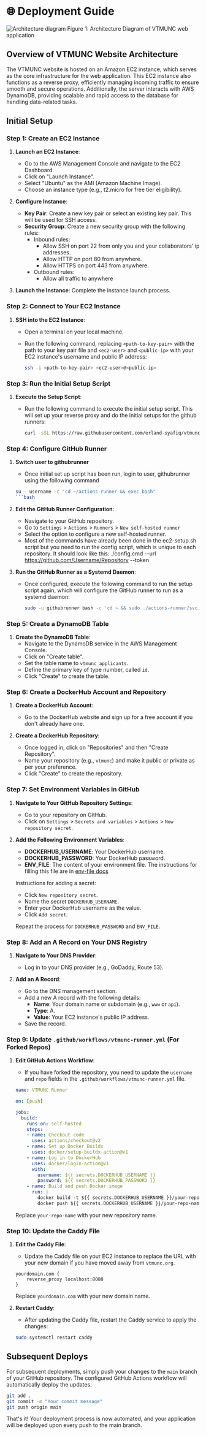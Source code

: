 # 🌐 Deployment Guide

![Architecture diagram](./assets/aws-architecture-diagram.png "Architecture Diagram" )
Figure 1: Architecture Diagram of VTMUNC web application

## Overview of VTMUNC Website Architecture
The VTMUNC website is hosted on an Amazon EC2 instance, which serves as the core infrastructure for the web application. This EC2 instance also functions as a reverse proxy, efficiently managing incoming traffic to ensure smooth and secure operations. Additionally, the server interacts with AWS DynamoDB, providing scalable and rapid access to the database for handling data-related tasks.

## Initial Setup

### Step 1: Create an EC2 Instance

1. **Launch an EC2 Instance**:
    - Go to the AWS Management Console and navigate to the EC2 Dashboard.
    - Click on "Launch Instance".
    - Select "Ubuntu" as the AMI (Amazon Machine Image).
    - Choose an instance type (e.g., t2.micro for free tier eligibility).

2. **Configure Instance**:
    - **Key Pair**: Create a new key pair or select an existing key pair. This will be used for SSH access.
    - **Security Group**: Create a new security group with the following rules:
        * Inbound rules: 
            - Allow SSH on port 22 from only you and your collaborators' ip addresses. 
            - Allow HTTP on port 80 from anywhere. 
            - Allow HTTPS on port 443 from anywhere.
        * Outbound rules: 
            - Allow all traffic to anywhere

3. **Launch the Instance**: Complete the instance launch process.

### Step 2: Connect to Your EC2 Instance

1. **SSH into the EC2 Instance**:
    - Open a terminal on your local machine.
    - Run the following command, replacing `<path-to-key-pair>` with the path to your key pair file and `<ec2-user>` and `<public-ip>` with your EC2 instance's username and public IP address:

      ```bash
      ssh -i <path-to-key-pair> <ec2-user>@<public-ip>
      ```

### Step 3: Run the Initial Setup Script

1. **Execute the Setup Script**:
    - Run the following command to execute the initial setup script. This will set up your reverse proxy and do the initial setups for the github runners:

      ```bash
      curl -sSL https://raw.githubusercontent.com/erland-syafiq/vtmunc/main/aws/ec2-setup.sh | bash
      ```

### Step 4: Configure GitHub Runner

1. **Switch user to githubrunner**
    - Once initial set up script has been run, login to user, githubrunner using the following command
    ```bash
    su - username -c "cd ~/actions-runner && exec bash"
    ```bash

2. **Edit the GitHub Runner Configuration**:
    - Navigate to your GitHub repository.
    - Go to `Settings` > `Actions` > `Runners` > `New self-hosted runner`
    - Select the option to configure a new self-hosted runner.
    - Most of the commands have already been done in the ec2-setup.sh script but you need to run the config script, which is unique to each repository. It should look like this: ./config.cmd --url https://github.com/Username/Repository --token <Token>

3. **Run the GitHub Runner as a Systemd Daemon**:
    - Once configured, execute the following command to run the setup script again, which will configure the GitHub runner to run as a systemd daemon:

      ```bash
      sudo -u githubrunner bash -c 'cd ~ && sudo ./actions-runner/svc.sh install && sudo ./actions-runner/svc.sh start && sudo ./actions-runner/svc.sh status'
      ```

### Step 5: Create a DynamoDB Table

1. **Create the DynamoDB Table**:
    - Navigate to the DynamoDB service in the AWS Management Console.
    - Click on "Create table".
    - Set the table name to `vtmunc_applicants`.
    - Define the primary key of type number, called `id`.
    - Click "Create" to create the table.

### Step 6: Create a DockerHub Account and Repository

1. **Create a DockerHub Account**:
    - Go to the DockerHub website and sign up for a free account if you don't already have one.

2. **Create a DockerHub Repository**:
    - Once logged in, click on "Repositories" and then "Create Repository".
    - Name your repository (e.g., `vtmunc`) and make it public or private as per your preference.
    - Click "Create" to create the repository.

### Step 7: Set Environment Variables in GitHub

1. **Navigate to Your GitHub Repository Settings**:
    - Go to your repository on GitHub.
    - Click on `Settings` > `Secrets and variables` > `Actions` > `New repository secret`.

2. **Add the Following Environment Variables**:
    - **DOCKERHUB_USERNAME**: Your DockerHub username.
    - **DOCKERHUB_PASSWORD**: Your DockerHub password.
    - **ENV_FILE**: The content of your environment file. The instructions for filling this file are in [env-file docs](./env-file.md)

    Instructions for adding a secret:
    - Click `New repository secret`.
    - Name the secret `DOCKERHUB_USERNAME`.
    - Enter your DockerHub username as the value.
    - Click `Add secret`.

    Repeat the process for `DOCKERHUB_PASSWORD` and `ENV_FILE`.

### Step 8: Add an A Record on Your DNS Registry

1. **Navigate to Your DNS Provider**:
    - Log in to your DNS provider (e.g., GoDaddy, Route 53).

2. **Add an A Record**:
    - Go to the DNS management section.
    - Add a new A record with the following details:
        - **Name**: Your domain name or subdomain (e.g., `www` or `api`).
        - **Type**: A.
        - **Value**: Your EC2 instance's public IP address.
    - Save the record.

### Step 9: Update `.github/workflows/vtmunc-runner.yml` (For Forked Repos)

1. **Edit GitHub Actions Workflow**:
    - If you have forked the repository, you need to update the `username` and `repo` fields in the `.github/workflows/vtmunc-runner.yml` file.

    ```yaml
    name: VTMUNC Runner

    on: [push]

    jobs:
      build:
        runs-on: self-hosted
        steps:
        - name: Checkout code
          uses: actions/checkout@v2
        - name: Set up Docker Buildx
          uses: docker/setup-buildx-action@v1
        - name: Log in to DockerHub
          uses: docker/login-action@v1
          with:
            username: ${{ secrets.DOCKERHUB_USERNAME }}
            password: ${{ secrets.DOCKERHUB_PASSWORD }}
        - name: Build and push Docker image
          run: |
            docker build -t ${{ secrets.DOCKERHUB_USERNAME }}/your-repo-name:latest .
            docker push ${{ secrets.DOCKERHUB_USERNAME }}/your-repo-name:latest
    ```

    Replace `your-repo-name` with your new repository name.

### Step 10: Update the Caddy File

1. **Edit the Caddy File**:
    - Update the Caddy file on your EC2 instance to replace the URL with your new domain if you have moved away from `vtmunc.org`.

    ```caddyfile
    yourdomain.com {
        reverse_proxy localhost:8080
    }
    ```

    Replace `yourdomain.com` with your new domain name.

2. **Restart Caddy**:
    - After updating the Caddy file, restart the Caddy service to apply the changes:

    ```bash
    sudo systemctl restart caddy
    ```


## Subsequent Deploys

For subsequent deployments, simply push your changes to the `main` branch of your GitHub repository. The configured GitHub Actions workflow will automatically deploy the updates.

```bash
git add .
git commit -m "Your commit message"
git push origin main
```

That's it! Your deployment process is now automated, and your application will be deployed upon every push to the main branch.
